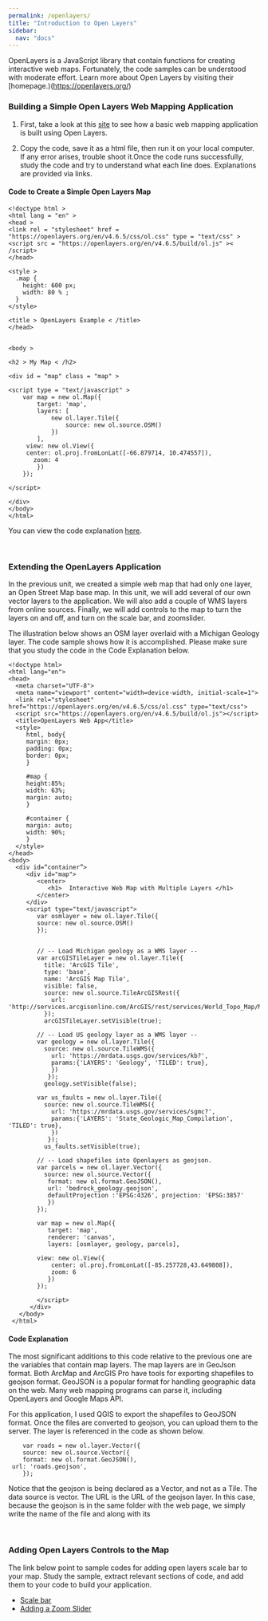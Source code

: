 ```yaml
---
permalink: /openlayers/
title: "Introduction to Open Layers"
sidebar:
  nav: "docs"
---
```



OpenLayers is a JavaScript library that contain functions for creating interactive web maps.  Fortunately, the code samples can be understood with moderate effort.  Learn more about Open Layers by visiting their [homepage.)(https://openlayers.org/)



### Building a Simple Open Layers Web Mapping Application

1. First, take a look at this [site](https://medium.com/attentive-ai/working-with-openlayers-4-part-1-creating-the-first-application-9ab27bbd7a62) to see how a basic web mapping application is built using Open Layers.


2. Copy the code, save it as a html file, then run it on your local computer.  If any error arises, trouble shoot it.Once the code runs successfully, study the code and try to understand what each line does. Explanations are provided via links.

 
#### Code to Create a Simple Open Layers Map

    <!doctype html >
    <html lang = "en" >
    <head >
    <link rel = "stylesheet" href = "https://openlayers.org/en/v4.6.5/css/ol.css" type = "text/css" >
    <script src = "https://openlayers.org/en/v4.6.5/build/ol.js" >< /script> 
    </head>

    <style >
      .map {
        height: 600 px;
        width: 80 % ;
      } 
    </style> 

    <title > OpenLayers Example < /title>
    </head>


    <body >

    <h2 > My Map < /h2>

    <div id = "map" class = "map" >

    <script type = "text/javascript" >
        var map = new ol.Map({
            target: 'map',
            layers: [
                new ol.layer.Tile({
                    source: new ol.source.OSM()
                })
            ],
         view: new ol.View({
         center: ol.proj.fromLonLat([-66.879714, 10.474557]),
           zoom: 4
            })
        }); 

    </script>

    </div> 
    </body> 
    </html>



You can view the code explanation [here](https://openlayers.org/en/latest/doc/quickstart.html).  


<br>

### Extending the OpenLayers Application

In the previous unit, we created a simple web map that had only one layer, an Open Street Map base map. In this unit, we will add several of our own vector layers to the application. We will also add a couple of WMS layers from online sources.  Finally, we will add controls to the map to turn the layers on and off, and turn on the scale bar, and zoomslider.

 
The illustration below shows an OSM layer overlaid with a Michigan Geology layer. The code sample shows how it is accomplished.  Please make sure that you study the code in the Code Explanation below.



    <!doctype html>
    <html lang="en">
    <head>
      <meta charset="UTF-8">
      <meta name="viewport" content="width=device-width, initial-scale=1">
      <link rel="stylesheet" href="https://openlayers.org/en/v4.6.5/css/ol.css" type="text/css">
      <script src="https://openlayers.org/en/v4.6.5/build/ol.js"></script>
      <title>OpenLayers Web App</title>
      <style>
         html, body{
         margin: 0px;
         padding: 0px;
         border: 0px;
         }

         #map {
         height:85%;
         width: 63%;
         margin: auto;
         }

         #container {
         margin: auto;
         width: 90%;
         }
      </style>
    </head>
    <body>
      <div id=“container”>
         <div id="map">
            <center>
               <h1>  Interactive Web Map with Multiple Layers </h1>
            </center>
         </div>
         <script type="text/javascript">
            var osmlayer = new ol.layer.Tile({
            source: new ol.source.OSM()
            });
            
            
            // -- Load Michigan geology as a WMS layer --
            var arcGISTileLayer = new ol.layer.Tile({
              title: 'ArcGIS Tile',
              type: 'base',
              name: 'ArcGIS Map Tile',
              visible: false,
              source: new ol.source.TileArcGISRest({
                url: 'http://services.arcgisonline.com/ArcGIS/rest/services/World_Topo_Map/MapServer'})
              });
              arcGISTileLayer.setVisible(true);                  
            
            // -- Load US geology layer as a WMS layer --
            var geology = new ol.layer.Tile({
              source: new ol.source.TileWMS({
                url: 'https://mrdata.usgs.gov/services/kb?',
                params:{'LAYERS': 'Geology', 'TILED': true},
                })
               });
              geology.setVisible(false);	               
            
            var us_faults = new ol.layer.Tile({
              source: new ol.source.TileWMS({
                url: 'https://mrdata.usgs.gov/services/sgmc?',
                params:{'LAYERS': 'State_Geologic_Map_Compilation', 'TILED': true},
                })
               });
              us_faults.setVisible(true); 	
            
            // -- Load shapefiles into Openlayers as geojson.  
            var parcels = new ol.layer.Vector({
              source: new ol.source.Vector({
               format: new ol.format.GeoJSON(),
               url: 'bedrock_geology.geojson',
               defaultProjection :'EPSG:4326', projection: 'EPSG:3857'
               })
            });
            
            var map = new ol.Map({
               target: 'map',
               renderer: 'canvas',
               layers: [osmlayer, geology, parcels],
            
            view: new ol.View({
                center: ol.proj.fromLonLat([-85.257728,43.649808]),
                zoom: 6
               })
            });
            
            </script>
          </div>
       </body>
     </html>


#### Code Explanation
The most significant additions to this code relative to the previous one are the variables that contain map layers. The map layers are in GeoJson format. Both ArcMap and ArcGIS Pro have tools for exporting shapefiles to geojson format. GeoJSON is a popular format for handling geographic data on the web.  Many web mapping programs can parse it, including OpenLayers and Google Maps API.

For this application, I used QGIS to export the shapefiles to GeoJSON format.   Once the files are converted to geojson, you can upload them to the server. The layer is referenced in the code as shown below.  

        var roads = new ol.layer.Vector({
        source: new ol.source.Vector({ 
        format: new ol.format.GeoJSON(),  
	 url: 'roads.geojson',  	
        });	

Notice that the geojson is being declared as a Vector, and not as a Tile. The data source is vector. The URL is the URL of the geojson layer. In this case, because the geojson is in the same folder with the web page, we simply write the name of the file and along with its 

<br>


### Adding Open Layers Controls to the Map

The link below point to sample codes for adding open layers scale bar to your map. Study the sample, extract relevant sections of code, and add them to your code to build your application.

 * [Scale bar](https://labs.webgeodatavore.com/workshop-openlayers-3-foss4g-uk-2016/controls/scaleline.html)
 * [Adding a Zoom Slider](https://openlayers.org/en/latest/examples/zoomslider.html)

 

